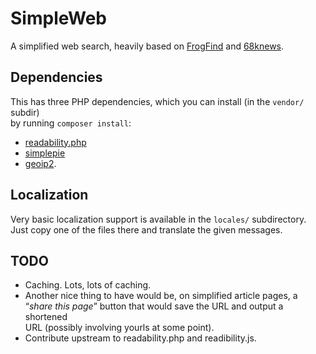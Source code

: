 # SimpleWeb

A simplified web search, heavily based on [FrogFind](https://github.com/ActionRetro/FrogFind)
and [68knews](https://github.com/ActionRetro/68k-news).  

## Dependencies

This has three PHP dependencies, which you can install (in the `vendor/` subdir)  
by running `composer install`:  
* [readability.php](https://github.com/andreskrey/readability.php)
* [simplepie](https://simplepie.org/)
* [geoip2](https://github.com/maxmind/GeoIP2-php).

## Localization

Very basic localization support is available in the `locales/` subdirectory.  
Just copy one of the files there and translate the given messages.

## TODO

* Caching. Lots, lots of caching.
* Another nice thing to have would be, on simplified article pages, a  
“*share this page*” button that would save the URL and output a shortened  
URL (possibly involving yourls at some point).
* Contribute upstream to readability.php and readibility.js.

